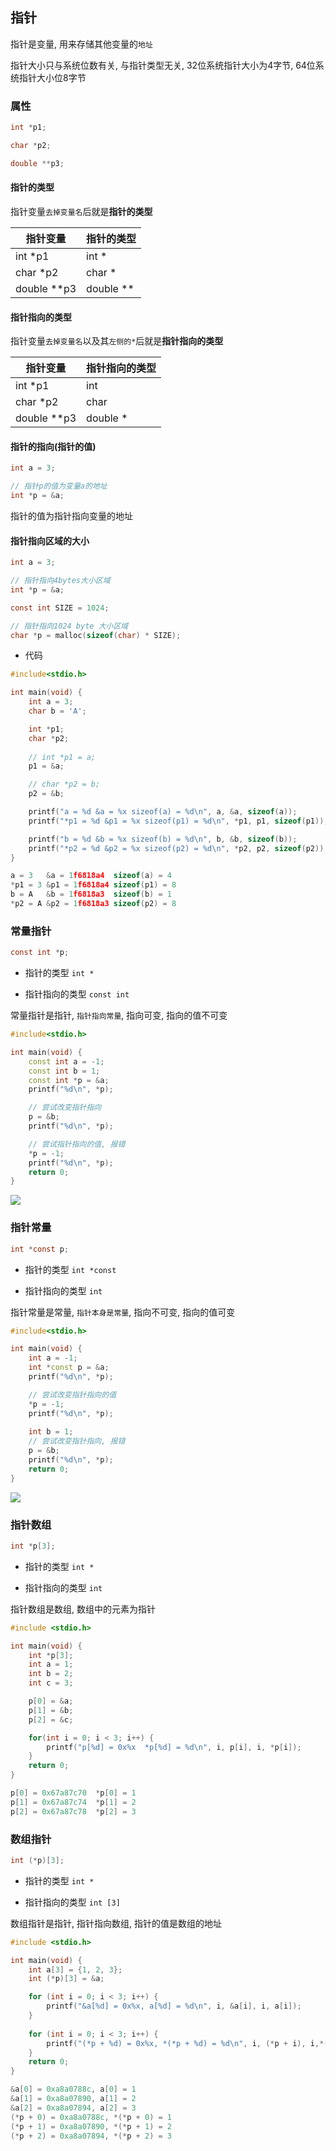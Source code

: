 <!--
 * @Description: 
 * @Version: 1.0
 * @Author: DaLao
 * @Email: dalao_li@163.com
 * @Date: 2022-01-08 10:45:40
 * @LastEditors: DaLao
 * @LastEditTime: 2022-09-02 22:37:11
-->

## 指针


指针是变量, 用来存储其他变量的`地址`

指针大小只与系统位数有关, 与指针类型无关, 32位系统指针大小为4字节, 64位系统指针大小位8字节


### 属性


```c
int *p1;

char *p2;

double **p3;
```


#### 指针的类型


指针变量`去掉变量名`后就是**指针的类型**

| 指针变量    | 指针的类型 |
| ----------- | ---------- |
| int *p1     | int *      |
| char *p2    | char *     |
| double **p3 | double **  |


#### 指针指向的类型


指针变量`去掉变量名`以及其`左侧的*`后就是**指针指向的类型**


| 指针变量    | 指针指向的类型 |
| ----------- | -------------- |
| int *p1     | int            |
| char *p2    | char           |
| double **p3 | double *       |


#### 指针的指向(指针的值)

```c
int a = 3;

// 指针p的值为变量a的地址
int *p = &a;
```

指针的值为指针指向变量的地址


#### 指针指向区域的大小


```c
int a = 3;

// 指针指向4bytes大小区域
int *p = &a;
```


```c
const int SIZE = 1024;

// 指针指向1024 byte 大小区域
char *p = malloc(sizeof(char) * SIZE); 
```


- 代码

```c
#include<stdio.h>

int main(void) {
    int a = 3;
    char b = 'A';

    int *p1;
    char *p2;
    
    // int *p1 = a;
    p1 = &a;

    // char *p2 = b;
    p2 = &b;

    printf("a = %d &a = %x sizeof(a) = %d\n", a, &a, sizeof(a));
    printf("*p1 = %d &p1 = %x sizeof(p1) = %d\n", *p1, p1, sizeof(p1));

    printf("b = %d &b = %x sizeof(b) = %d\n", b, &b, sizeof(b));
    printf("*p2 = %d &p2 = %x sizeof(p2) = %d\n", *p2, p2, sizeof(p2));
}
```


```c
a = 3   &a = 1f6818a4  sizeof(a) = 4
*p1 = 3 &p1 = 1f6818a4 sizeof(p1) = 8
b = A   &b = 1f6818a3  sizeof(b) = 1
*p2 = A &p2 = 1f6818a3 sizeof(p2) = 8
```


### 常量指针


```c
const int *p;
```

- 指针的类型 `int *`

- 指针指向的类型 `const int`

常量指针是指针, `指针指向常量`, 指向可变, 指向的值不可变

```c++
#include<stdio.h>

int main(void) {
    const int a = -1;
    const int b = 1;
    const int *p = &a;
    printf("%d\n", *p);

    // 尝试改变指针指向
    p = &b;
    printf("%d\n", *p);

    // 尝试指针指向的值, 报错
    *p = -1;
    printf("%d\n", *p);
    return 0;
}
```

![](https://cdn.hurra.ltd/img/20220113112830.png)



### 指针常量


```c
int *const p;
```

- 指针的类型 `int *const`

- 指针指向的类型 `int`

指针常量是常量, `指针本身是常量`, 指向不可变, 指向的值可变

```c++
#include<stdio.h>

int main(void) {
    int a = -1;
    int *const p = &a;
    printf("%d\n", *p);

    // 尝试改变指针指向的值
    *p = -1;
    printf("%d\n", *p);
    
    int b = 1;
    // 尝试改变指针指向, 报错
    p = &b;
    printf("%d\n", *p);
    return 0;
}
```

![](https://cdn.hurra.ltd/img/20220113113155.png)


### 指针数组


```c
int *p[3];
```

- 指针的类型 `int *`

- 指针指向的类型 `int`


指针数组是数组, 数组中的元素为指针


```c
#include <stdio.h>

int main(void) {
    int *p[3];
    int a = 1;
    int b = 2;
    int c = 3;

    p[0] = &a;
    p[1] = &b;
    p[2] = &c;

    for(int i = 0; i < 3; i++) {
        printf("p[%d] = 0x%x  *p[%d] = %d\n", i, p[i], i, *p[i]);
    }
    return 0;
}
```

```c
p[0] = 0x67a87c70  *p[0] = 1
p[1] = 0x67a87c74  *p[1] = 2
p[2] = 0x67a87c78  *p[2] = 3
```

### 数组指针


```c
int (*p)[3];
```

- 指针的类型 `int *`

- 指针指向的类型 `int [3]`

数组指针是指针, 指针指向数组, 指针的值是数组的地址

```c
#include <stdio.h>

int main(void) {
    int a[3] = {1, 2, 3};
    int (*p)[3] = &a;

    for (int i = 0; i < 3; i++) {
        printf("&a[%d] = 0x%x, a[%d] = %d\n", i, &a[i], i, a[i]);
    }
    
    for (int i = 0; i < 3; i++) {
        printf("(*p + %d) = 0x%x, *(*p + %d) = %d\n", i, (*p + i), i,*(*p + i));
    }
    return 0;
}
```

```c
&a[0] = 0xa8a0788c, a[0] = 1
&a[1] = 0xa8a07890, a[1] = 2
&a[2] = 0xa8a07894, a[2] = 3
(*p + 0) = 0xa8a0788c, *(*p + 0) = 1
(*p + 1) = 0xa8a07890, *(*p + 1) = 2
(*p + 2) = 0xa8a07894, *(*p + 2) = 3
```